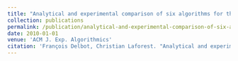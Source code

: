 ```yaml
---
title: "Analytical and experimental comparison of six algorithms for the vertex cover problem"
collection: publications
permalink: /publication/analytical-and-experimental-comparison-of-six-algorithms-for-the-vertex-cover-problem
date: 2010-01-01
venue: 'ACM J. Exp. Algorithmics'
citation: 'François Delbot, Christian Laforest. "Analytical and experimental comparison of six algorithms for the vertex cover problem". ACM J. Exp. Algorithmics, 2010.'
---
```

